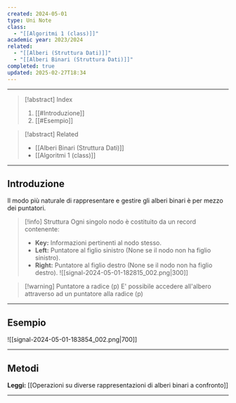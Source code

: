 ```yaml
---
created: 2024-05-01
type: Uni Note
class:
  - "[[Algoritmi 1 (class)]]"
academic year: 2023/2024
related:
  - "[[Alberi (Struttura Dati)]]"
  - "[[Alberi Binari (Struttura Dati)]]"
completed: true
updated: 2025-02-27T18:34
---
```

---

>[!abstract] Index
>1. [[#Introduzione]]
>2. [[#Esempio]]

>[!abstract] Related
>- [[Alberi Binari (Struttura Dati)]]
>- [[Algoritmi 1 (class)]]

---
## Introduzione

Il modo più naturale di rappresentare e gestire gli alberi binari è per mezzo dei puntatori.

>[!info] Struttura
>Ogni singolo nodo è costituito da un record contenente:
>- **Key:** Informazioni pertinenti al nodo stesso.
>- **Left:** Puntatore al figlio sinistro (None se il nodo non ha figlio sinistro).
>- **Right:** Puntatore al figlio destro (None se il nodo non ha figlio destro).
>![[signal-2024-05-01-182815_002.png|300]]

>[!warning] Puntatore a radice (p)
>E' possibile accedere all'albero attraverso ad un puntatore alla radice (p)

---
## Esempio

![[signal-2024-05-01-183854_002.png|700]]

---
## Metodi

**Leggi:** [[Operazioni su diverse rappresentazioni di alberi binari a confronto]]

---